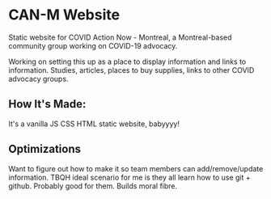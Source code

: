 # CAN-M Website

Static website for COVID Action Now - Montreal, a Montreal-based community group working on COVID-19 advocacy. 

Working on setting this up as a place to display information and links to information. Studies, articles, places to buy supplies, links to other COVID advocacy groups.

## How It's Made:

It's a vanilla JS CSS HTML static website, babyyyy!

## Optimizations

Want to figure out how to make it so team members can add/remove/update information. TBQH ideal scenario for me is they all learn how to use git + github. Probably good for them. Builds moral fibre.
